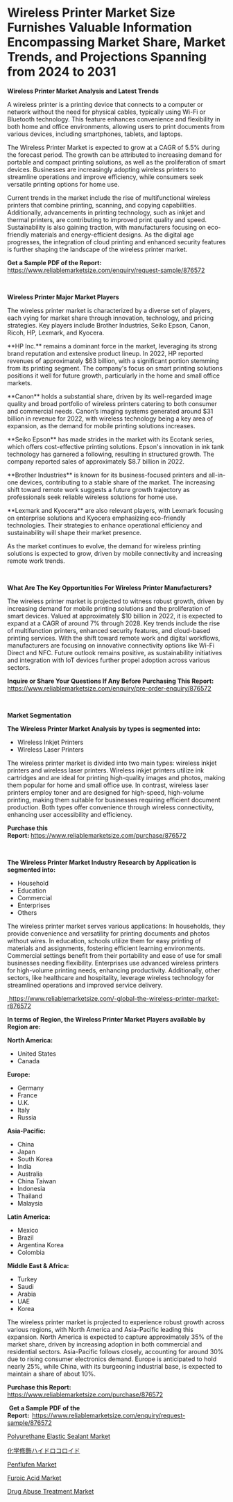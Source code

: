 <p><h1>Wireless Printer Market Size Furnishes Valuable Information Encompassing Market Share, Market Trends, and Projections Spanning from 2024 to 2031</h1></p><p><strong>Wireless Printer Market Analysis and Latest Trends</strong></p>
<p><p>A wireless printer is a printing device that connects to a computer or network without the need for physical cables, typically using Wi-Fi or Bluetooth technology. This feature enhances convenience and flexibility in both home and office environments, allowing users to print documents from various devices, including smartphones, tablets, and laptops.</p><p>The Wireless Printer Market is expected to grow at a CAGR of 5.5% during the forecast period. The growth can be attributed to increasing demand for portable and compact printing solutions, as well as the proliferation of smart devices. Businesses are increasingly adopting wireless printers to streamline operations and improve efficiency, while consumers seek versatile printing options for home use.</p><p>Current trends in the market include the rise of multifunctional wireless printers that combine printing, scanning, and copying capabilities. Additionally, advancements in printing technology, such as inkjet and thermal printers, are contributing to improved print quality and speed. Sustainability is also gaining traction, with manufacturers focusing on eco-friendly materials and energy-efficient designs. As the digital age progresses, the integration of cloud printing and enhanced security features is further shaping the landscape of the wireless printer market.</p></p>
<p><strong>Get a Sample PDF of the Report:&nbsp;</strong> <a href="https://www.reliablemarketsize.com/enquiry/request-sample/876572">https://www.reliablemarketsize.com/enquiry/request-sample/876572</a></p>
<p>&nbsp;</p>
<p><strong>Wireless Printer Major Market Players</strong></p>
<p><p>The wireless printer market is characterized by a diverse set of players, each vying for market share through innovation, technology, and pricing strategies. Key players include Brother Industries, Seiko Epson, Canon, Ricoh, HP, Lexmark, and Kyocera.</p><p>**HP Inc.** remains a dominant force in the market, leveraging its strong brand reputation and extensive product lineup. In 2022, HP reported revenues of approximately $63 billion, with a significant portion stemming from its printing segment. The company's focus on smart printing solutions positions it well for future growth, particularly in the home and small office markets.</p><p>**Canon** holds a substantial share, driven by its well-regarded image quality and broad portfolio of wireless printers catering to both consumer and commercial needs. Canon’s imaging systems generated around $31 billion in revenue for 2022, with wireless technology being a key area of expansion, as the demand for mobile printing solutions increases.</p><p>**Seiko Epson** has made strides in the market with its Ecotank series, which offers cost-effective printing solutions. Epson's innovation in ink tank technology has garnered a following, resulting in structured growth. The company reported sales of approximately $8.7 billion in 2022.</p><p>**Brother Industries** is known for its business-focused printers and all-in-one devices, contributing to a stable share of the market. The increasing shift toward remote work suggests a future growth trajectory as professionals seek reliable wireless solutions for home use.</p><p>**Lexmark and Kyocera** are also relevant players, with Lexmark focusing on enterprise solutions and Kyocera emphasizing eco-friendly technologies. Their strategies to enhance operational efficiency and sustainability will shape their market presence.</p><p>As the market continues to evolve, the demand for wireless printing solutions is expected to grow, driven by mobile connectivity and increasing remote work trends.</p></p>
<p>&nbsp;</p>
<p><strong>What Are The Key Opportunities For Wireless Printer Manufacturers?</strong></p>
<p><p>The wireless printer market is projected to witness robust growth, driven by increasing demand for mobile printing solutions and the proliferation of smart devices. Valued at approximately $10 billion in 2022, it is expected to expand at a CAGR of around 7% through 2028. Key trends include the rise of multifunction printers, enhanced security features, and cloud-based printing services. With the shift toward remote work and digital workflows, manufacturers are focusing on innovative connectivity options like Wi-Fi Direct and NFC. Future outlook remains positive, as sustainability initiatives and integration with IoT devices further propel adoption across various sectors.</p></p>
<p><strong>Inquire or Share Your Questions If Any Before Purchasing This Report:</strong> <a href="https://www.reliablemarketsize.com/enquiry/pre-order-enquiry/876572">https://www.reliablemarketsize.com/enquiry/pre-order-enquiry/876572</a></p>
<p>&nbsp;</p>
<p><strong>Market Segmentation</strong></p>
<p><strong>The Wireless Printer Market Analysis by types is segmented into:</strong></p>
<p><ul><li>Wireless Inkjet Printers</li><li>Wireless Laser Printers</li></ul></p>
<p><p>The wireless printer market is divided into two main types: wireless inkjet printers and wireless laser printers. Wireless inkjet printers utilize ink cartridges and are ideal for printing high-quality images and photos, making them popular for home and small office use. In contrast, wireless laser printers employ toner and are designed for high-speed, high-volume printing, making them suitable for businesses requiring efficient document production. Both types offer convenience through wireless connectivity, enhancing user accessibility and efficiency.</p></p>
<p><strong>Purchase this Report:&nbsp;</strong><a href="https://www.reliablemarketsize.com/purchase/876572">https://www.reliablemarketsize.com/purchase/876572</a></p>
<p>&nbsp;</p>
<p><strong>The Wireless Printer Market Industry Research by Application is segmented into:</strong></p>
<p><ul><li>Household</li><li>Education</li><li>Commercial</li><li>Enterprises</li><li>Others</li></ul></p>
<p><p>The wireless printer market serves various applications: In households, they provide convenience and versatility for printing documents and photos without wires. In education, schools utilize them for easy printing of materials and assignments, fostering efficient learning environments. Commercial settings benefit from their portability and ease of use for small businesses needing flexibility. Enterprises use advanced wireless printers for high-volume printing needs, enhancing productivity. Additionally, other sectors, like healthcare and hospitality, leverage wireless technology for streamlined operations and improved service delivery.</p></p>
<p><a href="https://www.reliablemarketsize.com/-global-the-wireless-printer-market-r876572">&nbsp;https://www.reliablemarketsize.com/-global-the-wireless-printer-market-r876572</a></p>
<p><strong>In terms of Region, the Wireless Printer Market Players available by Region are:</strong></p>
<p>
    <p> <strong> North America: </strong>
        <ul>
            <li>United States</li>
            <li>Canada</li>
        </ul>
        </p> 
    <p> <strong> Europe: </strong>
        <ul>
            <li>Germany</li>
            <li>France</li>
            <li>U.K.</li>
            <li>Italy</li>
            <li>Russia</li>
        </ul>
        </p> 
    <p> <strong> Asia-Pacific: </strong>
        <ul>
            <li>China</li>
            <li>Japan</li>
            <li>South Korea</li>
            <li>India</li>
            <li>Australia</li>
            <li>China Taiwan</li>
            <li>Indonesia</li>
            <li>Thailand</li>
            <li>Malaysia</li>
        </ul>
        </p> 
    <p> <strong> Latin America: </strong>
        <ul>
            <li>Mexico</li>
            <li>Brazil</li>
            <li>Argentina Korea</li>
            <li>Colombia</li>
        </ul>
        </p> 
    <p> <strong> Middle East & Africa: </strong>
        <ul>
            <li>Turkey</li>
            <li>Saudi</li>
            <li>Arabia</li>
            <li>UAE</li>
            <li>Korea</li>
        </ul>
    </p>
    </p>
<p><p>The wireless printer market is projected to experience robust growth across various regions, with North America and Asia-Pacific leading this expansion. North America is expected to capture approximately 35% of the market share, driven by increasing adoption in both commercial and residential sectors. Asia-Pacific follows closely, accounting for around 30% due to rising consumer electronics demand. Europe is anticipated to hold nearly 25%, while China, with its burgeoning industrial base, is expected to maintain a share of about 10%.</p></p>
<p><strong>Purchase this Report: </strong><a href="https://www.reliablemarketsize.com/purchase/876572">https://www.reliablemarketsize.com/purchase/876572</a></p>
<p>&nbsp;<strong>Get a Sample PDF of the Report:&nbsp;&nbsp;</strong><a href="https://www.reliablemarketsize.com/enquiry/request-sample/876572">https://www.reliablemarketsize.com/enquiry/request-sample/876572</a></p>
<p><strong></strong></p>
<p><p><a href="https://issuu.com/reportprime-2/docs/polyurethane-elastic-sealant-market_1df6f9d78fef04">Polyurethane Elastic Sealant Market</a></p><p><a href="https://medium.com/@rudysimonis2023/chemically-modified-hydrocolloid-market-%E3%81%AE%E3%82%B0%E3%83%AD%E3%83%BC%E3%83%90%E3%83%AB%E5%B8%82%E5%A0%B4%E6%A6%82%E8%A6%81%E3%81%AF-%E4%B8%96%E7%95%8C%E3%81%8A%E3%82%88%E3%81%B3%E4%B8%BB%E8%A6%81%E5%B8%82%E5%A0%B4%E3%81%AB%E3%81%8A%E3%81%91%E3%82%8B%E6%A5%AD%E7%95%8C%E3%81%AB%E5%BD%B1%E9%9F%BF%E3%82%92%E4%B8%8E%E3%81%88%E3%82%8B%E4%B8%BB%E8%A6%81%E3%81%AA%E3%83%88%E3%83%AC%E3%83%B3%E3%83%89%E3%81%AB%E3%81%A4%E3%81%84%E3%81%A6-%E7%8B%AC%E8%87%AA%E3%81%AE%E8%A6%96%E7%82%B9%E3%82%92%E6%8F%90%E4%BE%9B%E3%81%97%E3%81%BE%E3%81%99-b561a083cd52">化学修飾ハイドロコロイド</a></p><p><a href="https://medium.com/@jacobwilkins67/this-report-aims-to-deliver-an-in-depth-analysis-of-the-global-penflufen-market-offering-both-4b7e3dde5f59">Penflufen Market</a></p><p><a href="https://issuu.com/reportprime-2/docs/furoic-acid-market-size-2030.pptx_23d7e5052cdbad">Furoic Acid Market</a></p><p><a href="https://www.linkedin.com/pulse/drug-abuse-treatment-market-global-share-ranking-overall-ookec?trackingId=%2FQaiDBd3SD6edWcnRNXVNw%3D%3D">Drug Abuse Treatment Market</a></p></p>
